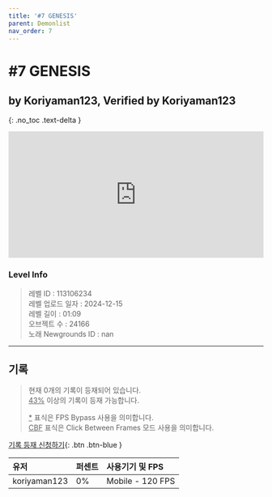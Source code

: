 ```yaml
---   
title: '#7 GENESIS'   
parent: Demonlist   
nav_order: 7   
---
```

# #7 GENESIS   
## by Koriyaman123, Verified by Koriyaman123   
{: .no_toc .text-delta }   
<p>
<iframe allow="accelerometer; autoplay; clipboard-write; encrypted-media; gyroscope; picture-in-picture" allowfullscreen="true" frameborder="0" height="250px" src="https://www.youtube.com/embed/-Va877PcCes" width="100%"></iframe>
</p>

### Level Info
> 레벨 ID : 113106234   
> 레벨 업로드 일자 : 2024-12-15   
> 레벨 길이 : 01:09   
> 오브젝트 수 : 24166   
> 노래 Newgrounds ID : nan   




---

## 기록   

> 현재 0개의 기록이 등재되어 있습니다.  
> <U>43%</U> 이상의 기록이 등재 가능합니다. 
>    
> <U>*</U> 표식은 FPS Bypass 사용을 의미합니다.   
> <U>CBF</U>  표식은 Click Between Frames 모드 사용을 의미합니다.   

[기록 등재 신청하기](https://gmdquackforum.site/submit.html){: .btn .btn-blue }   

| 유저         | 퍼센트             | 사용기기 및 FPS |   
|:-------------|:------------------|:---------------|   
| koriyaman123  | 0%               | Mobile - 120 FPS |   
